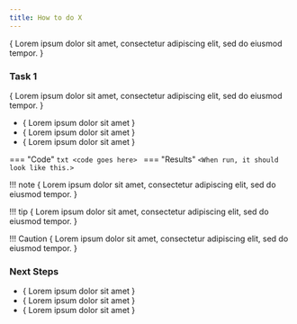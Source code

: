 ```yaml
---
title: How to do X
---
```

<!---
The How-to document is intended to be the introduction to the steps a reader needs to perform a specific task.

File name: /documentation/how_to/howto_<task>.md
--->

{ Lorem ipsum dolor sit amet, consectetur adipiscing elit, sed do eiusmod tempor. }  

<!-- Provide a brief description and links to the detailed steps a person needs to follow to perform this task. --->
### Task 1
{ Lorem ipsum dolor sit amet, consectetur adipiscing elit, sed do eiusmod tempor. }  

- { Lorem ipsum dolor sit amet }  
- { Lorem ipsum dolor sit amet }  
- { Lorem ipsum dolor sit amet }  

=== "Code"
    ```txt
    <code goes here>
    ```
=== "Results"
    ```
    <When run, it should look like this.>
    ```

!!! note
    { Lorem ipsum dolor sit amet, consectetur adipiscing elit, sed do eiusmod tempor. }

!!! tip
    { Lorem ipsum dolor sit amet, consectetur adipiscing elit, sed do eiusmod tempor. }    

!!! Caution
    { Lorem ipsum dolor sit amet, consectetur adipiscing elit, sed do eiusmod tempor. }  

### Next Steps
- { Lorem ipsum dolor sit amet }  
- { Lorem ipsum dolor sit amet }  
- { Lorem ipsum dolor sit amet }  
